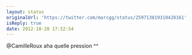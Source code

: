 ```yaml
---
layout: status
originalUrl: 'https://twitter.com/marcgg/status/259713819310428161'
isReply: true
date: 2012-10-20 17:52:54
---
```


@CamilleRoux aha quelle pression ^^
